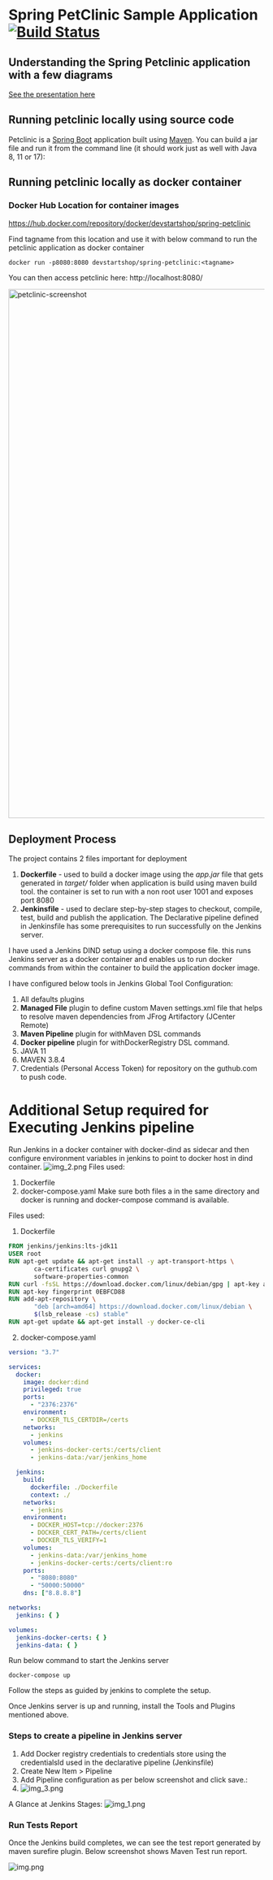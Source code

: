 # Spring PetClinic Sample Application [![Build Status](https://github.com/spring-projects/spring-petclinic/actions/workflows/maven-build.yml/badge.svg)](https://github.com/spring-projects/spring-petclinic/actions/workflows/maven-build.yml)

## Understanding the Spring Petclinic application with a few diagrams
<a href="https://speakerdeck.com/michaelisvy/spring-petclinic-sample-application">See the presentation here</a>

## Running petclinic locally using source code
Petclinic is a [Spring Boot](https://spring.io/guides/gs/spring-boot) application built using [Maven](https://spring.io/guides/gs/maven/). You can build a jar file and run it from the command line (it should work just as well with Java 8, 11 or 17):

## Running petclinic locally as docker container
### Docker Hub Location for container images
https://hub.docker.com/repository/docker/devstartshop/spring-petclinic

Find tagname from this location and use it with below command to run the petclinic application as docker container
```
docker run -p8080:8080 devstartshop/spring-petclinic:<tagname>
```

You can then access petclinic here: http://localhost:8080/

<img width="1042" alt="petclinic-screenshot" src="https://cloud.githubusercontent.com/assets/838318/19727082/2aee6d6c-9b8e-11e6-81fe-e889a5ddfded.png">

## Deployment Process
The project contains 2 files important for deployment
1. **Dockerfile** - used to build a docker image using the _app.jar_ file that gets generated in _target/_ folder when application is build using maven build tool. the container is set to run with a non root user 1001 and exposes port 8080
2. **Jenkinsfile** - used to declare step-by-step stages to checkout, compile, test, build and publish the application. The Declarative pipeline defined in Jenkinsfile has some prerequisites to run successfully on the Jenkins server.

I have used a Jenkins DIND setup using a docker compose file. this runs Jenkins server as a docker container and enables us to run docker commands from within the container to build the application docker image.

I have configured below tools in Jenkins Global Tool Configuration:

1. All defaults plugins
2. **Managed File** plugin to define custom Maven settings.xml file that helps to resolve maven dependencies from JFrog Artifactory (JCenter Remote)
3. **Maven Pipeline** plugin for withMaven DSL commands
4. **Docker pipeline** plugin for withDockerRegistry DSL command.
5. JAVA 11
6. MAVEN 3.8.4
7. Credentials (Personal Access Token) for repository on the guthub.com to push code.


# Additional Setup required for Executing Jenkins pipeline
Run Jenkins in a docker container with docker-dind as sidecar and then configure environment variables in jenkins to point to docker host in dind container.
![img_2.png](img_2.png)
Files used:
1. Dockerfile
2. docker-compose.yaml
Make sure both files a in the same directory and docker is running and docker-compose command is available.

Files used:
1. Dockerfile
```dockerfile
FROM jenkins/jenkins:lts-jdk11
USER root
RUN apt-get update && apt-get install -y apt-transport-https \
       ca-certificates curl gnupg2 \
       software-properties-common
RUN curl -fsSL https://download.docker.com/linux/debian/gpg | apt-key add -
RUN apt-key fingerprint 0EBFCD88
RUN add-apt-repository \
       "deb [arch=amd64] https://download.docker.com/linux/debian \
       $(lsb_release -cs) stable"
RUN apt-get update && apt-get install -y docker-ce-cli
```
2. docker-compose.yaml
```yaml
version: "3.7"

services:
  docker:
    image: docker:dind
    privileged: true
    ports:
      - "2376:2376"
    environment:
      - DOCKER_TLS_CERTDIR=/certs
    networks:
      - jenkins
    volumes:
      - jenkins-docker-certs:/certs/client
      - jenkins-data:/var/jenkins_home

  jenkins:
    build:
      dockerfile: ./Dockerfile
      context: ./
    networks:
      - jenkins
    environment:
      - DOCKER_HOST=tcp://docker:2376
      - DOCKER_CERT_PATH=/certs/client
      - DOCKER_TLS_VERIFY=1
    volumes:
      - jenkins-data:/var/jenkins_home
      - jenkins-docker-certs:/certs/client:ro
    ports:
      - "8080:8080"
      - "50000:50000"
    dns: ["8.8.8.8"]

networks:
  jenkins: { }

volumes:
  jenkins-docker-certs: { }
  jenkins-data: { }
```

Run below command to start the Jenkins server
```shell
docker-compose up
```
Follow the steps as guided by jenkins to complete the setup.

Once Jenkins server is up and running, install the Tools and Plugins mentioned above.

### Steps to create a pipeline in Jenkins server
1. Add Docker registry credentials to credentials store using the credentialsId used in the declarative pipeline (Jenkinsfile)
2. Create New Item > Pipeline
3. Add Pipeline configuration as per below screenshot and click save.:
4. ![img_3.png](img_3.png)

A Glance at Jenkins Stages:
![img_1.png](img_1.png)

### Run Tests Report
Once the Jenkins build completes, we can see the test report generated by maven surefire plugin.
Below screenshot shows Maven Test run report.

![img.png](img.png)
